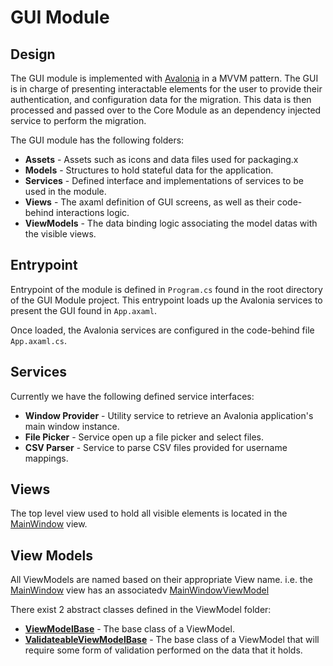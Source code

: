 # GUI Module

## Design
The GUI module is implemented with [Avalonia](https://github.com/AvaloniaUI/Avalonia) in a MVVM pattern. The GUI is in charge of presenting interactable elements for the user to provide their authentication, and configuration data for the migration. This data is then processed and passed over to the Core Module as an dependency injected service to perform the migration.

The GUI module has the following folders:
- **Assets** - Assets such as icons and data files used for packaging.x
- **Models** - Structures to hold stateful data for the application.
- **Services** - Defined interface and implementations of services to be used in the module.
- **Views** - The axaml definition of GUI screens, as well as their code-behind interactions logic.
- **ViewModels** - The data binding logic associating the model datas with the visible views.

## Entrypoint
Entrypoint of the module is defined in `Program.cs` found in the root directory of the GUI Module project. This entrypoint loads up the Avalonia services to present the GUI found in `App.axaml`.

Once loaded, the Avalonia services are configured in the code-behind file `App.axaml.cs`.

## Services
Currently we have the following defined service interfaces:

- **Window Provider** - Utility service to retrieve an Avalonia application's main window instance.
- **File Picker** - Service open up a file picker and select files.
- **CSV Parser** - Service to parse CSV files provided for username mappings.

## Views
The top level view used to hold all visible elements is located in the [MainWindow](/api/Tableau.Migration.App.GUI.Views.MainWindow.html) view.

## View Models
All ViewModels are named based on their appropriate View name. i.e. the [MainWindow](/api/Tableau.Migration.App.GUI.Views.MainWindow.html) view has an associatedv [MainWindowViewModel](/api/Tableau.Migration.App.GUI.ViewModels.MainWindowViewModel.html)


There exist 2 abstract classes defined in the ViewModel folder:
- [**ViewModelBase**](/api/Tableau.Migration.App.GUI.ViewModels.ViewModelBase.html) - The base class of a ViewModel.
- [**ValidateableViewModelBase**](/api/Tableau.Migration.App.GUI.ViewModels.ValidatableViewModelBase.html) - The base class of a ViewModel that will require some form of validation performed on the data that it holds.
